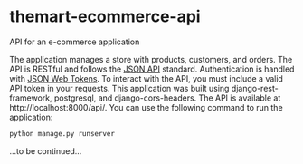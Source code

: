 # themart-ecommerce-api
API for an e-commerce application

The application manages a store with products, customers, and orders. The API is RESTful and follows the [JSON API](http://jsonapi.org/) standard. Authentication is handled with [JSON Web Tokens](https://jwt.io/). To interact with the API, you must include a valid API token in your requests. This application was built using django-rest-framework, postgresql, and django-cors-headers. The API is available at http://localhost:8000/api/. You can use the following command to run the application:

``` bash
python manage.py runserver
```

...to be continued...